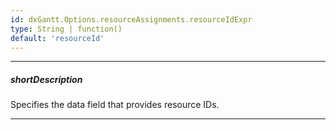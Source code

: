 ```yaml
---
id: dxGantt.Options.resourceAssignments.resourceIdExpr
type: String | function()
default: 'resourceId'
---
```

---
##### shortDescription
Specifies the data field that provides resource IDs.

---

